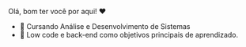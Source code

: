 Olá, bom ter você por aqui! ♥
- 🌱 Cursando Análise e Desenvolvimento de Sistemas
- 🎯 Low code e back-end como objetivos principais de aprendizado.


